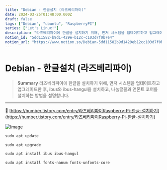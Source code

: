 ```yaml
---
title: "Debian - 한글설치 (라즈베리파이)"
date: 2024-03-25T01:48:00.000Z
draft: false
tags: ["Debian", "ubuntu", "RaspberryPI"]
series: ["Let's Linux!"]
description: "라즈베리파이에 한글을 설치하기 위해, 먼저 시스템을 업데이트하고 업그레이드한 후, ibus와 ibus-hangul을 설치하고, 나눔글꼴과 언폰트 코어를 설치하는 방법을 설명합니다."
notion_id: "5dd11582-b9d1-429e-b12c-c103d7f0b7e4"
notion_url: "https://www.notion.so/Debian-5dd11582b9d1429eb12cc103d7f0b7e4"
---
```


# Debian - 한글설치 (라즈베리파이)

> **Summary**
> 라즈베리파이에 한글을 설치하기 위해, 먼저 시스템을 업데이트하고 업그레이드한 후, ibus와 ibus-hangul을 설치하고, 나눔글꼴과 언폰트 코어를 설치하는 방법을 설명합니다.

---

🔗 [https://humber.tistory.com/entry/라즈베리파이Raspberry-Pi-한글-설치하기](https://humber.tistory.com/entry/라즈베리파이Raspberry-Pi-한글-설치하기)

![Image](https://prod-files-secure.s3.us-west-2.amazonaws.com/09ccd4d5-876c-4bba-bbdf-cc77a0a11257/9337fb31-f000-470f-8a58-5b3a1e25beb7/Untitled.png?X-Amz-Algorithm=AWS4-HMAC-SHA256&X-Amz-Content-Sha256=UNSIGNED-PAYLOAD&X-Amz-Credential=ASIAZI2LB4666ERN5JAS%2F20250724%2Fus-west-2%2Fs3%2Faws4_request&X-Amz-Date=20250724T080923Z&X-Amz-Expires=3600&X-Amz-Security-Token=IQoJb3JpZ2luX2VjEAAaCXVzLXdlc3QtMiJHMEUCIDppI0JbV8KjP4ib6H9jLZ%2FnnbsU%2BCHwzdsM9dGbnPiJAiEA5%2FH8reyOzT04k7QXbI42gS2%2B9AlPj%2BBMfBo4YwZGMvYq%2FwMIKRAAGgw2Mzc0MjMxODM4MDUiDJYildFWFn3%2FkIw3pCrcA2dcuw998nZdf8WTy9ZgZke%2BR2FfKRawGXXIgLuMvX3QXnClEPQc%2F8FdX5W93Sr8YgvU7N27aNmBKK9VLL7m1IDxlU%2Btos6kFOe%2BEGT4Z9U6khfzIcBK5XCIC1XpDBqB%2BvPW%2FENShZJO%2BWULOckQ0b8KJWd8Ctei4B8xACShAWAJqo9603TL8wm7VtqIGEDH8kx6lWTBtPyHmr9m9TW5NxEI78VhH2S2mlQMhg1cKb08PMnFiM0uqx%2BFrxW6QVZtOmUiyfxEvJpwltFCzFxf4qPLTcUa6hFJcV3hmpvxnFWlU1%2Fd%2FhPnYEc%2ByBfltan3klDqIJP8zFvLdbdDXRVKEz06%2FcsqiasAQo%2BhKKVgC4lCnhXT%2Bcnj6aldn3HKjj6t71dCYg2rX7qE7GAxq%2BXbH7JRK7QMiyE5GLdTY8XP%2FzqQHNBbRfyw2sjOb3pn%2FPmJsh281JWijlWTfgmlNDvFNpWn5DRo3SjZZpoYXpZXhCewOcyM%2BZ7ZBrb35dj%2F0%2Bfiiau7W6sBQY1ddpG%2BFtQ%2FCpF0k3wAn7DA8FAZAH%2BNHHzN4WN7bUeMPJWINVlFjUuQh%2B3U%2BWv%2F%2FT3Ejv1vejZUHMPh5A6KLVm%2BIrIMvy98MrG2jsnmL1VPQYXu4aCFMLTPh8QGOqUBXpeHcL3GuG00X6%2B1Trh%2BSZLUGo09stGHvmjqxhdGt5sNZGi7FwFkYI%2Fg%2Fiows%2FoKgqAA5fDhHYR9PWiruL%2Fvnshulnm2KtUTavRhvBBkN3WxSDFHyt4lksWhWOFfQAT5wY4lf3DwmqOPCMHM9Pv4VVP7e5kWT1y2lVEBMr00rBuGBAzQi34jBMtGqmB2xdXIDJQz5JfPm0EKIljc1y%2BgJL7b4GnF&X-Amz-Signature=394512a214564cdf95cf2b2aac68aa914c07c90b34772907708b331ba01abc39&X-Amz-SignedHeaders=host&x-amz-checksum-mode=ENABLED&x-id=GetObject)

```latex
sudo apt update

sudo apt upgrade

sudo apt install ibus ibus-hangul
```

```latex
sudo apt install fonts-nanum fonts-unfonts-core
```

